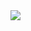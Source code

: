 <img src="https://hits.seeyoufarm.com/api/count/incr/badge.svg?url=https%3A%2F%2Fgithub.com%2FDongilDev&count_bg=%23252627&title_bg=%23252627&icon=github.svg&icon_color=white"/>
